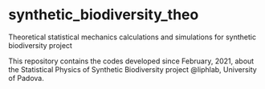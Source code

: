 # synthetic_biodiversity_theo
Theoretical statistical mechanics calculations and simulations for synthetic biodiversity project

This repository contains the codes developed since February, 2021, about the Statistical Physics of Synthetic Biodiversity project @liphlab, University of Padova.
